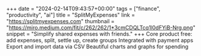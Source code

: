 +++
date = "2024-02-14T09:43:57+00:00"
tags = ["finance", "productivity", "ai"]
title = "SplitMyExpenses"
link = "https://splitmyexpenses.com"
thumbnail = "https://miro.medium.com/fit/c/262/262/1*3cmCDQLTcq1l0dFYiB-Nrg.png"
snippet = "Simplify shared expenses with friends."
+++
Core product free: add expenses, split, settle up, create groups
Integrated with payment apps
Export and import data via CSV
Beautiful charts and graphs for spending
